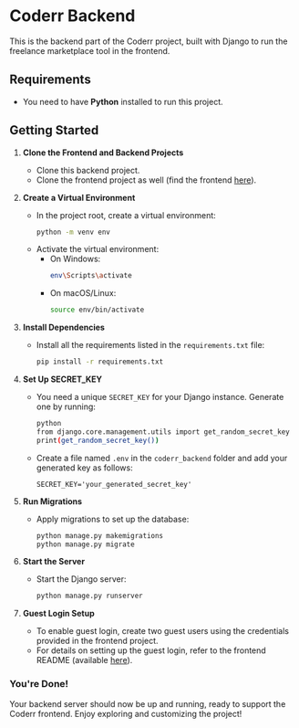 # Coderr Backend

This is the backend part of the Coderr project, built with Django to run the freelance marketplace tool in the frontend.

## Requirements

- You need to have **Python** installed to run this project.

## Getting Started

1. **Clone the Frontend and Backend Projects**
   - Clone this backend project.
   - Clone the frontend project as well (find the frontend [here](https://github.com/Kakar21/Coderr-Frontend)).

2. **Create a Virtual Environment**
   - In the project root, create a virtual environment:
     ```bash
     python -m venv env
     ```
   - Activate the virtual environment:
     - On Windows:
       ```bash
       env\Scripts\activate
       ```
     - On macOS/Linux:
       ```bash
       source env/bin/activate
       ```

3. **Install Dependencies**
   - Install all the requirements listed in the `requirements.txt` file:
     ```bash
     pip install -r requirements.txt
     ```

4. **Set Up SECRET_KEY**
   - You need a unique `SECRET_KEY` for your Django instance. Generate one by running:
     ```bash
     python
     from django.core.management.utils import get_random_secret_key
     print(get_random_secret_key())
     ```
   - Create a file named `.env` in the `coderr_backend` folder and add your generated key as follows:
     ```plaintext
     SECRET_KEY='your_generated_secret_key'
     ```

5. **Run Migrations**
   - Apply migrations to set up the database:
     ```bash
     python manage.py makemigrations
     python manage.py migrate
     ```

6. **Start the Server**
   - Start the Django server:
     ```bash
     python manage.py runserver
     ```

7. **Guest Login Setup**
   - To enable guest login, create two guest users using the credentials provided in the frontend project.
   - For details on setting up the guest login, refer to the frontend README (available [here](https://github.com/Kakar21/Coderr-Frontend/blob/main/README.md)).

### You're Done!

Your backend server should now be up and running, ready to support the Coderr frontend. Enjoy exploring and customizing the project!
